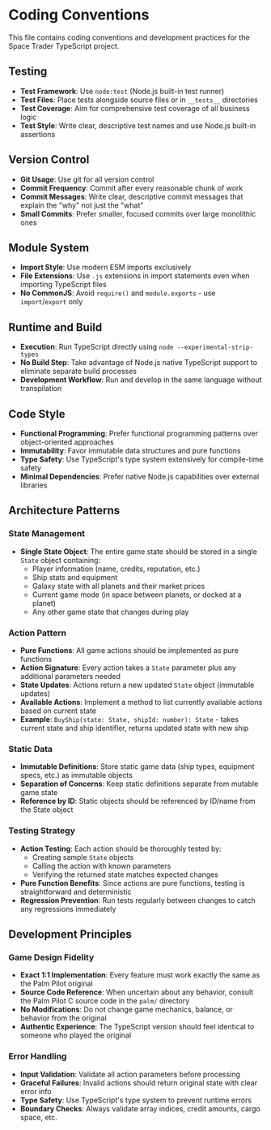 # Coding Conventions

This file contains coding conventions and development practices for the Space Trader TypeScript project.

## Testing

- **Test Framework**: Use `node:test` (Node.js built-in test runner)
- **Test Files**: Place tests alongside source files or in `__tests__` directories
- **Test Coverage**: Aim for comprehensive test coverage of all business logic
- **Test Style**: Write clear, descriptive test names and use Node.js built-in assertions

## Version Control

- **Git Usage**: Use git for all version control
- **Commit Frequency**: Commit after every reasonable chunk of work
- **Commit Messages**: Write clear, descriptive commit messages that explain the "why" not just the "what"
- **Small Commits**: Prefer smaller, focused commits over large monolithic ones

## Module System

- **Import Style**: Use modern ESM imports exclusively
- **File Extensions**: Use `.js` extensions in import statements even when importing TypeScript files
- **No CommonJS**: Avoid `require()` and `module.exports` - use `import`/`export` only

## Runtime and Build

- **Execution**: Run TypeScript directly using `node --experimental-strip-types`
- **No Build Step**: Take advantage of Node.js native TypeScript support to eliminate separate build processes
- **Development Workflow**: Run and develop in the same language without transpilation

## Code Style

- **Functional Programming**: Prefer functional programming patterns over object-oriented approaches
- **Immutability**: Favor immutable data structures and pure functions
- **Type Safety**: Use TypeScript's type system extensively for compile-time safety
- **Minimal Dependencies**: Prefer native Node.js capabilities over external libraries

## Architecture Patterns

### State Management

- **Single State Object**: The entire game state should be stored in a single `State` object containing:
  - Player information (name, credits, reputation, etc.)
  - Ship stats and equipment
  - Galaxy state with all planets and their market prices
  - Current game mode (in space between planets, or docked at a planet)
  - Any other game state that changes during play

### Action Pattern

- **Pure Functions**: All game actions should be implemented as pure functions
- **Action Signature**: Every action takes a `State` parameter plus any additional parameters needed
- **State Updates**: Actions return a new updated `State` object (immutable updates)
- **Available Actions**: Implement a method to list currently available actions based on current state
- **Example**: `BuyShip(state: State, shipId: number): State` - takes current state and ship identifier, returns updated state with new ship

### Static Data

- **Immutable Definitions**: Store static game data (ship types, equipment specs, etc.) as immutable objects
- **Separation of Concerns**: Keep static definitions separate from mutable game state
- **Reference by ID**: Static objects should be referenced by ID/name from the State object

### Testing Strategy

- **Action Testing**: Each action should be thoroughly tested by:
  - Creating sample `State` objects
  - Calling the action with known parameters  
  - Verifying the returned state matches expected changes
- **Pure Function Benefits**: Since actions are pure functions, testing is straightforward and deterministic
- **Regression Prevention**: Run tests regularly between changes to catch any regressions immediately

## Development Principles

### Game Design Fidelity

- **Exact 1:1 Implementation**: Every feature must work exactly the same as the Palm Pilot original
- **Source Code Reference**: When uncertain about any behavior, consult the Palm Pilot C source code in the `palm/` directory
- **No Modifications**: Do not change game mechanics, balance, or behavior from the original
- **Authentic Experience**: The TypeScript version should feel identical to someone who played the original

### Error Handling

- **Input Validation**: Validate all action parameters before processing
- **Graceful Failures**: Invalid actions should return original state with clear error info
- **Type Safety**: Use TypeScript's type system to prevent runtime errors
- **Boundary Checks**: Always validate array indices, credit amounts, cargo space, etc.